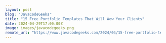 ```yaml
---
layout: post
blog: "JavaCodeGeeks"
title: "15 Free Portfolio Templates That Will Wow Your Clients"
date: 2024-04-29T17:00:00Z
image: images/javacodegeeks.png
remote_url: "https://www.javacodegeeks.com/2024/04/15-free-portfolio-templates-that-will-wow-your-clients.html"
---
```

